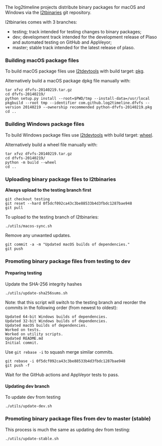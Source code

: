 The log2timeline projects distribute binary packages for macOS and Windows via 
the [l2tbinaries](https://github.com/log2timeline/l2tbinaries) git repository.

l2tbinaries comes with 3 branches:

* testing; track intended for testing changes to binary packages;
* dev; development track intended for the development release of Plaso and automated testing on GitHub and AppVeyor;
* master; stable track intended for the latest release of plaso.


### Building macOS package files

To build macOS package files use [l2tdevtools](https://github.com/log2timeline/l2tdevtools)
with build target: [pkg](https://github.com/log2timeline/l2tdevtools/wiki/Build-script#build-target-pkg).

Alternatively build a macOS package dpkg file manually with:

```
tar xfvz dfvfs-20140219.tar.gz
cd dfvfs-20140219/
python setup.py install --root=$PWD/tmp --install-data=/usr/local
pkgbuild --root tmp --identifier com.github.log2timeline.dfvfs --version 20140219 --ownership recommended python-dfvfs-20140219.pkg
cd ..
```

### Building Windows package files

To build Windows package files use [l2tdevtools](https://github.com/log2timeline/l2tdevtools)
with build target: [wheel](https://github.com/log2timeline/l2tdevtools/wiki/Build-script#build-target-wheel).

Alternatively build a wheel file manually with:

```
tar xfvz dfvfs-20140219.tar.gz
cd dfvfs-20140219/
python -m build --wheel
cd ..
```

### Uploading binary package files to l2tbinaries

**Always upload to the testing branch first**

```
git checkout testing
git reset --hard 0f5dcf092ca43c3be88533b4d3fbdc1287bae948
git pull
```

To upload to the testing branch of l2tbinaries:
```
./utils/macos-sync.sh
```

Remove any unwanted updates.

```
git commit -a -m "Updated macOS builds of dependencies."
git push
```

### Promoting binary package files from testing to dev

#### Preparing testing

Update the SHA-256 integrity hashes

```
./utils/update-sha256sums.sh
```

Note: that this script will switch to the testing branch and reorder the commits in the following order (from newest to oldest):

```
Updated 64-bit Windows builds of dependencies.
Updated 32-bit Windows builds of dependencies.
Updated macOS builds of dependencies.
Worked on tests.
Worked on utility scripts.
Updated README.md
Initial commit.
```

Use `git rebase -i` to squash merge similar commits.

```
git rebase -i 0f5dcf092ca43c3be88533b4d3fbdc1287bae948
git push -f
```

Wait for the GitHub actions and AppVeyor tests to pass.

#### Updating dev branch

To update dev from testing


```
./utils/update-dev.sh
```

### Promoting binary package files from dev to master (stable)

This process is much the same as updating dev from testing:

```
./utils/update-stable.sh
```
